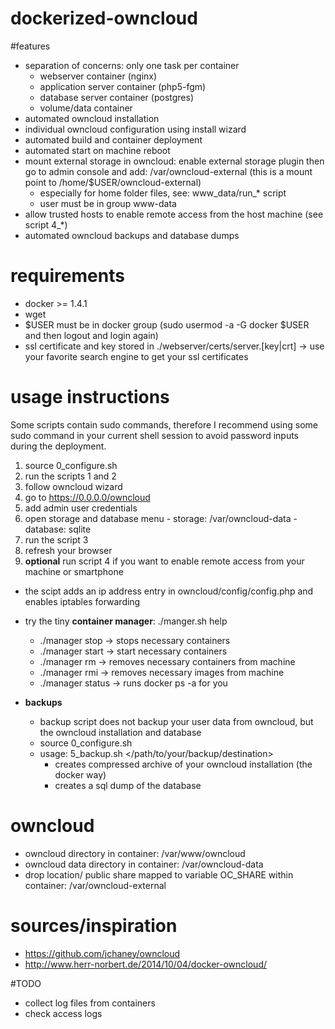dockerized-owncloud
===================

#features
- separation of concerns: only one task per container
  - webserver container (nginx)
  - application server container (php5-fgm)
  - database server container (postgres)
  - volume/data container
- automated owncloud installation 
- individual owncloud configuration using install wizard
- automated build and container deployment
- automated start on machine reboot
- mount external storage in owncloud: enable external storage plugin then go to admin console and add: /var/owncloud-external (this is a mount point to /home/$USER/owncloud-external)
    - especially for home folder files, see: www_data/run_* script
    - user must be in group www-data
- allow trusted hosts to enable remote access from the host machine (see script 4_*)
- automated owncloud backups and database dumps

# requirements
- docker >= 1.4.1
- wget
- $USER must be in docker group (sudo usermod -a -G docker $USER and then logout and login again)
- ssl certificate and key stored in ./webserver/certs/server.[key|crt] -> use your favorite search engine to get your ssl certificates


# usage instructions
Some scripts contain sudo commands, therefore I recommend using some sudo command in your current shell session to avoid password inputs during the deployment.

1. source 0_configure.sh
2. run the scripts 1 and 2 
3. follow owncloud wizard
  1. go to https://0.0.0.0/owncloud
  2. add admin user credentials
  3. open storage and database menu
    - storage: /var/owncloud-data
    - database: sqlite
4. run the script 3
5. refresh your browser 
6. **optional** run script 4 if you want to enable remote access from your machine or smartphone
  - the scipt adds an ip address entry in owncloud/config/config.php and enables iptables forwarding
  
- try the tiny **container manager**: ./manger.sh help
  - ./manager stop      -> stops necessary containers
  - ./manager start     -> start necessary containers
  - ./manager rm        -> removes necessary containers from machine
  - ./manager rmi       -> removes necessary images from machine
  - ./manager status    -> runs docker ps -a for you

- **backups**
  - backup script does not backup your user data from owncloud, but the owncloud installation and database
  - source 0_configure.sh
  - usage: 5_backup.sh </path/to/your/backup/destination>
    - creates compressed archive of your owncloud installation (the docker way)
    - creates a sql dump of the database

# owncloud
- owncloud directory in container: /var/www/owncloud
- owncloud data directory in container: /var/owncloud-data
- drop location/ public share mapped to variable OC_SHARE within container: /var/owncloud-external



# sources/inspiration
- https://github.com/jchaney/owncloud
- http://www.herr-norbert.de/2014/10/04/docker-owncloud/


#TODO
- collect log files from containers
- check access logs

